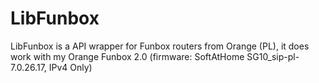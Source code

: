 # LibFunbox
LibFunbox is a API wrapper for Funbox routers from Orange (PL), it does work with my Orange Funbox 2.0 (firmware: SoftAtHome SG10_sip-pl-7.0.26.17, IPv4 Only)